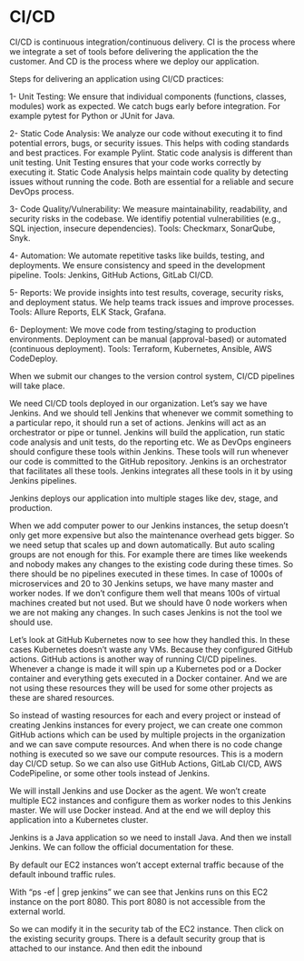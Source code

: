 # CI/CD

CI/CD is continuous integration/continuous delivery. CI is the process where we integrate a set of tools before delivering the application the the customer. And CD is the process where we deploy 
our application. 

Steps for delivering an application using CI/CD practices:

1- Unit Testing: We ensure that individual components (functions, classes, modules) work as expected. We catch bugs early before integration. For example pytest for Python or JUnit for Java.

2- Static Code Analysis: We analyze our code without executing it to find potential errors, bugs, or security issues. This helps with coding standards and best practices. For example Pylint. 
Static code analysis is different than unit testing. Unit Testing ensures that your code works correctly by executing it. Static Code Analysis helps maintain code quality by detecting issues 
without running the code. Both are essential for a reliable and secure DevOps process.

3- Code Quality/Vulnerability: We measure maintainability, readability, and security risks in the codebase. We identifiy potential vulnerabilities (e.g., SQL injection, insecure dependencies). 
Tools: Checkmarx, SonarQube, Snyk.

4- Automation: We automate repetitive tasks like builds, testing, and deployments. We ensure consistency and speed in the development pipeline. Tools: Jenkins, GitHub Actions, GitLab CI/CD.

5- Reports: We provide insights into test results, coverage, security risks, and deployment status. We help teams track issues and improve processes. Tools: Allure Reports, ELK Stack, Grafana.

6- Deployment: We move code from testing/staging to production environments. Deployment can be manual (approval-based) or automated (continuous deployment). Tools: Terraform, Kubernetes, Ansible, 
AWS CodeDeploy.

When we submit our changes to the version control system, CI/CD pipelines will take place.

We need CI/CD tools deployed in our organization. Let’s say we have Jenkins. And we should tell Jenkins that whenever we commit something to a particular repo, it should run a set of actions. 
Jenkins will act as an orchestrator or pipe or tunnel. Jenkins will build the application, run static code analysis and unit tests, do the reporting etc. We as DevOps engineers should configure 
these tools within Jenkins. These tools will run whenever our code is committed to the GitHub repository. Jenkins is an orchestrator that facilitates all these tools. Jenkins integrates all these 
tools in it by using Jenkins pipelines. 

Jenkins deploys our application into multiple stages like dev, stage, and production.

When we add computer power to our Jenkins instances, the setup doesn’t only get more expensive but also the maintenance overhead gets bigger. So 
we need setup that scales up and down automatically. But auto scaling groups are not enough for this. For example there are times like weekends 
and nobody makes any changes to the existing code during these times. So there should be no pipelines executed in these times. In case of 1000s 
of microservices and 20 to 30 Jenkins setups, we have many master and worker nodes. If we don’t configure them well that means 100s of virtual 
machines created but not used. But we should have 0 node workers when we are not making any changes. In such cases Jenkins is not the tool we 
should use.

Let’s look at GitHub Kubernetes now to see how they handled this. In these cases Kubernetes doesn’t waste any VMs. Because they configured 
GitHub actions. GitHub actions is another way of running CI/CD pipelines. Whenever a change is made it will spin up a Kubernetes pod or a Docker 
container and everything gets executed in a Docker container. And we are not using these resources they will be used for some other projects as 
these are shared resources.

So instead of wasting resources for each and every project or instead of creating Jenkins instances for every project, we can create one common 
GitHub actions which can be used by multiple projects in the organization and we can save compute resources. And when there is no code change 
nothing is executed so we save our compute resources. This is a modern day CI/CD setup. So we can also use GitHub Actions, GitLab CI/CD, AWS 
CodePipeline, or some other tools instead of Jenkins.

We will install Jenkins and use Docker as the agent. We won’t create multiple EC2 instances and configure them as worker nodes to this Jenkins 
master. We will use Docker instead. And at the end we will deploy this application into a Kubernetes cluster.

Jenkins is a Java application so we need to install Java. And then we install Jenkins. We can follow the official documentation for these. 

By default our EC2 instances won’t accept external traffic because of the default inbound traffic rules.

With “ps -ef | grep jenkins” we can see that Jenkins runs on this EC2 instance on the port 8080. This port 8080 is not accessible from the 
external world.

So we can modify it in the security tab of the EC2 instance. Then click on the existing security groups. There is a default security group that is attached to our instance. And then edit the inbound
